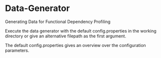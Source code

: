 # Data-Generator
Generating Data for Functional Dependency Profiling

Execute the data generator with the default config.properties in the working directory or give an alternative filepath as the first argument.

The default config.properties gives an overview over the configuration parameters. 
